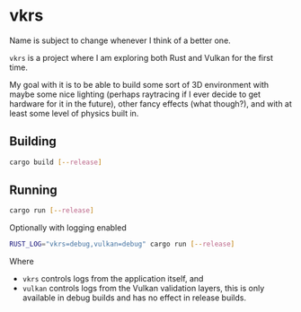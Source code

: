 # vkrs

Name is subject to change whenever I think of a better one.

`vkrs` is a project where I am exploring both Rust and Vulkan for the first time.

My goal with it is to be able to build some sort of 3D environment with maybe some nice lighting
(perhaps raytracing if I ever decide to get hardware for it in the future), other fancy effects
(what though?), and with at least some level of physics built in.

## Building

``` sh
cargo build [--release]
```

## Running

``` sh
cargo run [--release]
```

Optionally with logging enabled

``` sh
RUST_LOG="vkrs=debug,vulkan=debug" cargo run [--release]
```

Where

- `vkrs` controls logs from the application itself, and
- `vulkan` controls logs from the Vulkan validation layers, this is only available in debug builds
  and has no effect in release builds.
